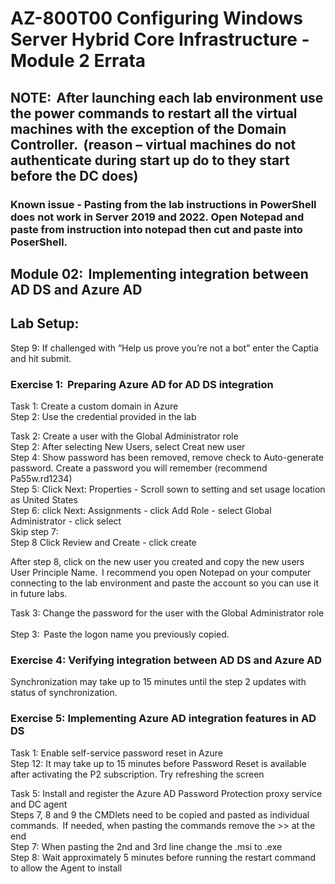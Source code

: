 # AZ-800T00 Configuring Windows Server Hybrid Core Infrastructure - Module 2 Errata

## NOTE:  After launching each lab environment use the power commands to restart all the virtual machines with the exception of the Domain Controller.  (reason – virtual machines do not authenticate during start up do to they start before the DC does)  

### Known issue - Pasting from the lab instructions in PowerShell does not work in Server 2019 and 2022.  Open Notepad and paste from instruction into notepad then cut and paste into PoserShell.
## Module 02:  Implementing integration between AD DS and Azure AD  

## Lab Setup:  

Step 9: If challenged with “Help us prove you’re not a bot” enter the Captia and hit submit. <br> 

### Exercise 1:  Preparing Azure AD for AD DS integration  

Task 1: Create a custom domain in Azure <br>
Step 2:  Use the credential provided in the lab <br>

Task 2: Create a user with the Global Administrator role <br> 
Step 2: After selecting New Users, select Creat new user <br> 
Step 4: Show password has been removed, remove check to Auto-generate password. Create a password you will remember (recommend Pa55w.rd1234) <br> 
Step 5: Click Next: Properties - Scroll sown to setting and set usage location as United States <br> 
Step 6: click Next: Assignments - click Add Role - select Global Administrator - click select <br> 
Skip step 7:  <br> 
Step 8 Click Review and Create - click create <br> 

After step 8, click on the new user you created and copy the new users User Principle Name.  I recommend you open Notepad on your computer connecting to the lab environment and paste the account so you can use it in future labs. <br> 

Task 3: Change the password for the user with the Global Administrator role  <br><br>
Step 3:  Paste the logon name you previously copied. <br> 

### Exercise 4: Verifying integration between AD DS and Azure AD  

Synchronization may take up to 15 minutes until the step 2 updates with status of synchronization.  <br>

### Exercise 5: Implementing Azure AD integration features in AD DS  

Task 1: Enable self-service password reset in Azure<br> 
Step 12:  It may take up to 15 minutes before Password Reset is available after activating the P2 subscription.  Try refreshing the screen <br>

Task 5: Install and register the Azure AD Password Protection proxy service and DC agent <br> 
Steps 7, 8 and 9 the CMDlets need to be copied and pasted as individual commands.  If needed, when pasting the commands remove the >> at the end<br>
Step 7:  When pasting the 2nd and 3rd  line change the .msi to .exe <br>
Step 8: Wait approximately 5 minutes before running the restart command to allow the Agent to install <br>

